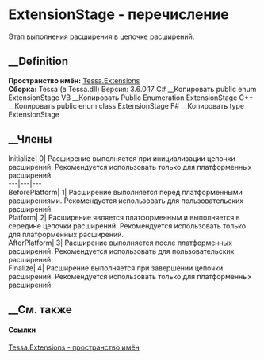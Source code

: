 # ExtensionStage - перечисление
Этап выполнения расширения в цепочке расширений.
## __Definition
 **Пространство имён:** [Tessa.Extensions](N_Tessa_Extensions.htm)  
 **Сборка:** Tessa (в Tessa.dll) Версия: 3.6.0.17
C# __Копировать
     public enum ExtensionStage
VB __Копировать
     Public Enumeration ExtensionStage
C++ __Копировать
     public enum class ExtensionStage
F# __Копировать
     type ExtensionStage
##  __Члены
Initialize| 0|  Расширение выполняется при инициализации цепочки расширений.
Рекомендуется использовать только для платформенных расширений.  
---|---|---  
BeforePlatform| 1|  Расширение выполняется перед платформенными расширениями.
Рекомендуется использовать для пользовательских расширений.  
Platform| 2|  Расширение является платформенным и выполняется в середине
цепочки расширений. Рекомендуется использовать только для платформенных
расширений.  
AfterPlatform| 3|  Расширение выполняется после платформенных расширений.
Рекомендуется использовать для пользовательских расширений.  
Finalize| 4|  Расширение выполняется при завершении цепочки расширений.
Рекомендуется использовать только для платформенных расширений.  
## __См. также
#### Ссылки
[Tessa.Extensions - пространство имён](N_Tessa_Extensions.htm)
